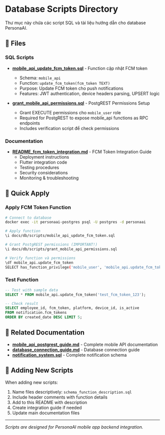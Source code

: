 # Database Scripts Directory

Thư mục này chứa các script SQL và tài liệu hướng dẫn cho database PersonaAI.

## 📁 Files

### SQL Scripts
- **[mobile_api_update_fcm_token.sql](./mobile_api_update_fcm_token.sql)** - Function cập nhật FCM token
  - Schema: `mobile_api`
  - Function: `update_fcm_token(fcm_token TEXT)`
  - Purpose: Update FCM token cho push notifications
  - Features: JWT authentication, device headers parsing, UPSERT logic

- **[grant_mobile_api_permissions.sql](./grant_mobile_api_permissions.sql)** - PostgREST Permissions Setup
  - Grant EXECUTE permissions cho `mobile_user` role
  - Required for PostgREST to expose mobile_api functions as RPC endpoints
  - Includes verification script để check permissions

### Documentation
- **[README_fcm_token_integration.md](./README_fcm_token_integration.md)** - FCM Token Integration Guide
  - Deployment instructions
  - Flutter integration code
  - Testing procedures  
  - Security considerations
  - Monitoring & troubleshooting

## 🚀 Quick Apply

### Apply FCM Token Function
```bash
# Connect to database
docker exec -it personaai-postgres psql -U postgres -d personaai

# Apply function
\i docs/db/scripts/mobile_api_update_fcm_token.sql

# Grant PostgREST permissions (IMPORTANT!)
\i docs/db/scripts/grant_mobile_api_permissions.sql

# Verify function và permissions
\df mobile_api.update_fcm_token
SELECT has_function_privilege('mobile_user', 'mobile_api.update_fcm_token(text)', 'execute');
```

### Test Function
```sql
-- Test with sample data
SELECT * FROM mobile_api.update_fcm_token('test_fcm_token_123');

-- Check result
SELECT employee_id, fcm_token, platform, device_id, is_active 
FROM notification.fcm_tokens 
ORDER BY created_date DESC LIMIT 5;
```

## 🔗 Related Documentation

- **[mobile_api_postgrest_guide.md](../mobile_api_postgrest_guide.md)** - Complete mobile API documentation
- **[database_connection_guide.md](../database_connection_guide.md)** - Database connection guide
- **[notification_system.sql](../notification_system.sql)** - Complete notification schema

## 📝 Adding New Scripts

When adding new scripts:
1. Name files descriptively: `schema_function_description.sql`
2. Include header comments with function details
3. Add to this README with description
4. Create integration guide if needed
5. Update main documentation files

---
*Scripts are designed for PersonaAI mobile app backend integration.* 